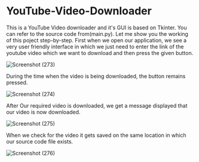 # YouTube-Video-Downloader
This is a YouTube Video downloader and it's GUI is based on Tkinter. You can refer to the source code from(main.py). 
Let me show you the working of this poject step-by-step.
First when we open our application, we see a very user friendly interface in which we just need to enter the link of the youtube video which we want to download and then press the given button.

![Screenshot (273)](https://user-images.githubusercontent.com/77895628/133924555-617d3ead-af25-44cf-84be-d559f379db9b.png)

During the time when the video is being downloaded, the button remains pressed.

![Screenshot (274)](https://user-images.githubusercontent.com/77895628/133924576-264c3f51-b4a4-41a3-af32-32756220fb41.png)

After Our required video is downloaded, we get a message displayed that our video is now downloaded.

![Screenshot (275)](https://user-images.githubusercontent.com/77895628/133924614-b94b7b8a-466d-47ae-916d-f28fbea4a88d.png)

When we check for the video it gets saved on the same location in which our source code file exists. 

![Screenshot (276)](https://user-images.githubusercontent.com/77895628/133924659-73d7912b-545e-4e20-bd82-060e838ce406.png)
